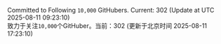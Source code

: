 Committed to Following `10,000` GitHubers. Current: <!-- FOLLOWING_COUNT -->302<!-- FOLLOWING_COUNT --> (Update at UTC <!-- LAST_UPDATED -->2025-08-11 09:23:10<!-- LAST_UPDATED -->)<br>
致力于关注`10,000`个GitHuber。当前：<!-- FOLLOWING_COUNT -->302<!-- FOLLOWING_COUNT --> (更新于北京时间 <!-- LAST_UPDATED_CST -->2025-08-11 17:23:10<!-- LAST_UPDATED_CST -->)
